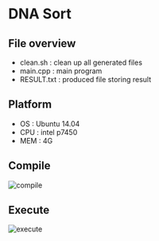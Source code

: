 DNA Sort
========


## File overview
* clean.sh   : clean up all generated files
* main.cpp   : main program
* RESULT.txt : produced file storing result

## Platform
* OS         : Ubuntu 14.04
* CPU        : intel p7450
* MEM        : 4G

## Compile
![compile](https://raw.githubusercontent.com/Universefei/feinote/master/curriculum/Algorithm/algoAssignment/figure/kk01.png)

## Execute
![execute](https://raw.githubusercontent.com/Universefei/feinote/master/curriculum/Algorithm/algoAssignment/figure/kk02.png)


